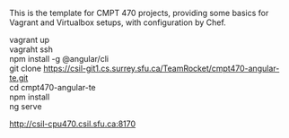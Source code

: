 This is the template for CMPT 470 projects, providing some basics for Vagrant and Virtualbox setups, with configuration by Chef.

vagrant up  
vagraht ssh  
npm install -g @angular/cli  
git clone https://csil-git1.cs.surrey.sfu.ca/TeamRocket/cmpt470-angular-te.git  
cd cmpt470-angular-te  
npm install  
ng serve  

http://csil-cpu470.csil.sfu.ca:8170
